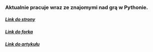 ### Aktualnie pracuje wraz ze znajomymi nad grą w Pythonie.
##### [Link do strony](https://miczie22.github.io)
##### [Link do forka](https://github.com/miczie22/discretisation_drift)
##### [Link do artykułu](https://paperswithcode.com/paper/discretization-drift-in-two-player-games)
